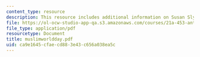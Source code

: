 ```yaml
---
content_type: resource
description: This resource includes additional information on Susan Slyomovics's book.
file: https://ol-ocw-studio-app-qa.s3.amazonaws.com/courses/21a-453-anthropology-of-the-middle-east-spring-2004/ca9e1645cfaecd883e43c656a038ea5c_muslimworldday.pdf
file_type: application/pdf
resourcetype: Document
title: muslimworldday.pdf
uid: ca9e1645-cfae-cd88-3e43-c656a038ea5c
---
```

